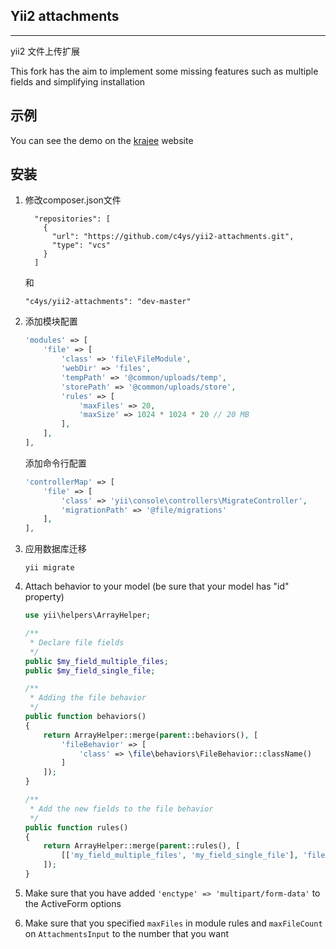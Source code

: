## Yii2 attachments
-----------

yii2 文件上传扩展

This fork has the aim to implement some missing features such as multiple fields and simplifying installation

示例
----
You can see the demo on the [krajee](http://plugins.krajee.com/file-input/demo) website

安装
------------

1. 修改composer.json文件
	
	```
      "repositories": [
        {
          "url": "https://github.com/c4ys/yii2-attachments.git",
          "type": "vcs"
        }
      ]
    ```
    
    和
    
    ```
    "c4ys/yii2-attachments": "dev-master"
    ```
	
	

2.  添加模块配置
	
	```php
	'modules' => [
		'file' => [
			'class' => 'file\FileModule',
			'webDir' => 'files',
			'tempPath' => '@common/uploads/temp',
			'storePath' => '@common/uploads/store',
			'rules' => [ 
				'maxFiles' => 20,
				'maxSize' => 1024 * 1024 * 20 // 20 MB
			],
		],
	],
	```
	
	添加命令行配置
	
	```php
	'controllerMap' => [
		'file' => [
			'class' => 'yii\console\controllers\MigrateController',
			'migrationPath' => '@file/migrations'
		],
	],
    ```

3. 应用数据库迁移

	```
	yii migrate
	```

4. Attach behavior to your model (be sure that your model has "id" property)
	
	```php
	use yii\helpers\ArrayHelper;
	
	/**
	 * Declare file fields
	 */
	public $my_field_multiple_files;
	public $my_field_single_file;

	/**
	 * Adding the file behavior
	 */
	public function behaviors()
	{
		return ArrayHelper::merge(parent::behaviors(), [
			'fileBehavior' => [
				'class' => \file\behaviors\FileBehavior::className()
			]
		]);
	}
	
	/**
	 * Add the new fields to the file behavior
	 */
	public function rules()
    {
        return ArrayHelper::merge(parent::rules(), [
			[['my_field_multiple_files', 'my_field_single_file'], 'file'],
        ]);
    }
	```
	
5. Make sure that you have added `'enctype' => 'multipart/form-data'` to the ActiveForm options
	
6. Make sure that you specified `maxFiles` in module rules and `maxFileCount` on `AttachmentsInput` to the number that you want

